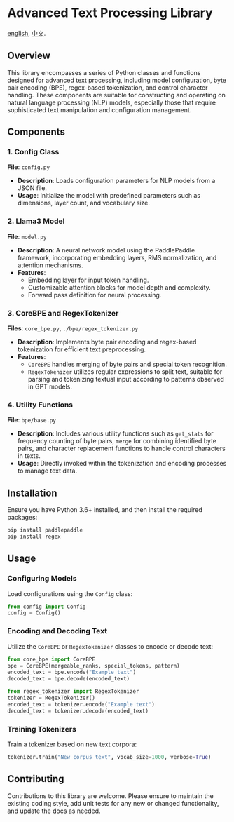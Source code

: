 # Advanced Text Processing Library

[english](./README-en.md), [中文](./README.md).

## Overview

This library encompasses a series of Python classes and functions designed for advanced text processing, including model configuration, byte pair encoding (BPE), regex-based tokenization, and control character handling. These components are suitable for constructing and operating on natural language processing (NLP) models, especially those that require sophisticated text manipulation and configuration management.

## Components

### 1. Config Class

**File**: `config.py`

- **Description**: Loads configuration parameters for NLP models from a JSON file.
- **Usage**: Initialize the model with predefined parameters such as dimensions, layer count, and vocabulary size.

### 2. Llama3 Model

**File**: `model.py`

- **Description**: A neural network model using the PaddlePaddle framework, incorporating embedding layers, RMS normalization, and attention mechanisms.
- **Features**:
  - Embedding layer for input token handling.
  - Customizable attention blocks for model depth and complexity.
  - Forward pass definition for neural processing.

### 3. CoreBPE and RegexTokenizer

**Files**: `core_bpe.py`, `./bpe/regex_tokenizer.py`

- **Description**: Implements byte pair encoding and regex-based tokenization for efficient text preprocessing.
- **Features**:
  - `CoreBPE` handles merging of byte pairs and special token recognition.
  - `RegexTokenizer` utilizes regular expressions to split text, suitable for parsing and tokenizing textual input according to patterns observed in GPT models.

### 4. Utility Functions

**File**: `bpe/base.py`

- **Description**: Includes various utility functions such as `get_stats` for frequency counting of byte pairs, `merge` for combining identified byte pairs, and character replacement functions to handle control characters in texts.
- **Usage**: Directly invoked within the tokenization and encoding processes to manage text data.

## Installation

Ensure you have Python 3.6+ installed, and then install the required packages:

```bash
pip install paddlepaddle
pip install regex
```

## Usage

### Configuring Models

Load configurations using the `Config` class:

```python
from config import Config
config = Config()
```

### Encoding and Decoding Text

Utilize the `CoreBPE` or `RegexTokenizer` classes to encode or decode text:

```python
from core_bpe import CoreBPE
bpe = CoreBPE(mergeable_ranks, special_tokens, pattern)
encoded_text = bpe.encode("Example text")
decoded_text = bpe.decode(encoded_text)

from regex_tokenizer import RegexTokenizer
tokenizer = RegexTokenizer()
encoded_text = tokenizer.encode("Example text")
decoded_text = tokenizer.decode(encoded_text)
```

### Training Tokenizers

Train a tokenizer based on new text corpora:

```python
tokenizer.train("New corpus text", vocab_size=1000, verbose=True)
```

## Contributing

Contributions to this library are welcome. Please ensure to maintain the existing coding style, add unit tests for any new or changed functionality, and update the docs as needed.
